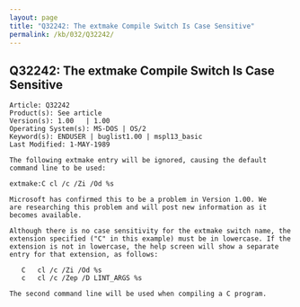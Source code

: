 ```yaml
---
layout: page
title: "Q32242: The extmake Compile Switch Is Case Sensitive"
permalink: /kb/032/Q32242/
---
```


## Q32242: The extmake Compile Switch Is Case Sensitive

	Article: Q32242
	Product(s): See article
	Version(s): 1.00   | 1.00
	Operating System(s): MS-DOS | OS/2
	Keyword(s): ENDUSER | buglist1.00 | mspl13_basic
	Last Modified: 1-MAY-1989
	
	The following extmake entry will be ignored, causing the default
	command line to be used:
	
	extmake:C cl /c /Zi /Od %s
	
	Microsoft has confirmed this to be a problem in Version 1.00. We
	are researching this problem and will post new information as it
	becomes available.
	
	Although there is no case sensitivity for the extmake switch name, the
	extension specified ("C" in this example) must be in lowercase. If the
	extension is not in lowercase, the help screen will show a separate
	entry for that extension, as follows:
	
	   C   cl /c /Zi /Od %s
	   c   cl /c /Zep /D LINT_ARGS %s
	
	The second command line will be used when compiling a C program.
